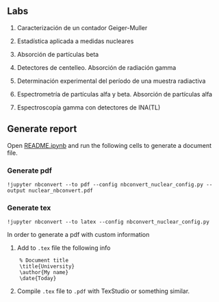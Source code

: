 ## Labs

1. Caracterización de un contador Geiger-Muller

2. Estadística aplicada a medidas nucleares

3. Absorción de partículas beta

4. Detectores de centelleo. Absorción de radiación gamma

5. Determinación experimental del período de una muestra radiactiva

6. Espectrometría de partículas alfa y beta. Absorción de partículas alfa

7. Espectroscopía gamma con detectores de INA(TL)

## Generate report

Open [README.ipynb](README.ipynb) and run the following cells to generate a document file.

### Generate pdf

~~~
!jupyter nbconvert --to pdf --config nbconvert_nuclear_config.py --output nuclear_nbconvert.pdf
~~~

### Generate tex

~~~
!jupyter nbconvert --to latex --config nbconvert_nuclear_config.py
~~~

In order to generate a pdf with custom information

1. Add to `.tex` file the following info

~~~
    % Document title
    \title{University}
    \author{My name}
    \date{Today}   
~~~

2. Compile `.tex` file to `.pdf` with TexStudio or something similar.